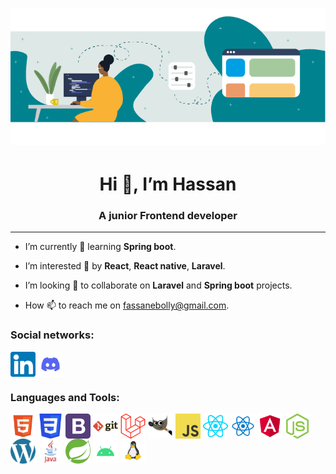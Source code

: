 <h1 align="center"> <img src="./github_images/coding.png" alt="HeaderImage" /> </h1>

<h1 align="center">Hi 👋, I’m Hassan</h1>
<h3 align="center">A junior Frontend developer</h3>

<hr/>

- I’m currently 🌱 learning **Spring boot**.

- I’m interested 👀 by **React**, **React native**, **Laravel**.

- I’m looking 💞️ to collaborate on **Laravel** and **Spring boot** projects.

- How 📫 to reach me on fassanebolly@gmail.com.

<h3 align="left">Social networks:</h3>
<p align="left">
<a href="https://www.linkedin.com/in/franck-assane-bolly-917581224/" target="blank"><img align="center" src="./github_images/svg/linkedin.svg" alt="linkedin" height="40" width="40" /></a>
<a href="" target="blank"><img align="center" src="./github_images/svg/discord.svg" alt="discord" height="40" width="40" /></a> 
</p>

<h3 align="left">Languages and Tools:</h3>
<p align="left">
<a href="https://www.w3schools.com/html/" target="blank"><img align="center" src="./github_images/svg/html.svg" alt="html" height="40" width="40" /></a>
<a href="https://www.w3schools.com/css/" target="blank"><img align="center" src="./github_images/svg/css3.svg" alt="css" height="40" width="40" /></a>
<a href="https://getbootstrap.com/" target="blank"><img align="center" src="./github_images/svg/bootstrap.svg" alt="bootstrap" height="40" width="40" /></a>
<a href="https://git-scm.com/" target="blank"><img align="center" src="./github_images/svg/git.svg" alt="git" height="40" width="40" /></a>
<a href="https://laravel.com/docs/9.x" target="blank"><img align="center" src="./github_images/svg/laravel.svg" alt="laravel" height="40" width="40" /></a>
<a href="https://www.gimp.org/docs/" target="blank"><img align="center" src="./github_images/svg/gimp.svg" alt="gimp" height="40" width="40" /></a>
<a href="https://developer.mozilla.org/fr/docs/Web/JavaScript" target="blank"><img align="center" src="./github_images/svg/js.svg" alt="javascript" height="40" width="40" /></a>
<a href="https://reactjs.org" target="blank"><img align="center" src="./github_images/svg/react.svg" alt="reactjs" height="40" width="40" /></a>
<a href="https://reactnative.dev" target="blank"><img align="center" src="./github_images/svg/reactts.svg" alt="react-native" height="40" width="40" /></a>
<a href="https://angular.io/" target="blank"><img align="center" src="./github_images/svg/angular.svg" alt="angular" height="40" width="40" /></a>
<a href="https://nodejs.org/" target="blank"><img align="center" src="./github_images/svg/nodejs.svg" alt="nodejs" height="40" width="40" /></a>
<a href="https://wordpress.com/fr/" target="blank"><img align="center" src="./github_images/svg/wordpress.svg" alt="wordpress" height="40" width="40" /></a>
<a href="https://docs.oracle.com/en/java/" target="blank"><img align="center" src="./github_images/svg/java.svg" alt="java" height="40" width="40" /></a>
<a href="https://spring.io/projects/spring-boot" target="blank"><img align="center" src="./github_images/svg/spring-boot.svg" alt="springboot" height="40" width="40" /></a>
<a href="https://developer.android.com/" target="blank"><img align="center" src="./github_images/svg/android.svg" alt="android-studio" height="40" width="40" /></a>
<a href="https://ubuntu.com/" target="blank"><img align="center" src="./github_images/svg/linux.svg" alt="linux" height="40" width="40" /></a>
  

<!---
fassane/fassane is a ✨ special ✨ repository because its `README.md` (this file) appears on your GitHub profile.
You can click the Preview link to take a look at your changes.
--->
